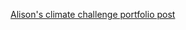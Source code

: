 [Alison's climate challenge portfolio post](https://akpost21.github.io/posts/climate_portfolio_post.html)
